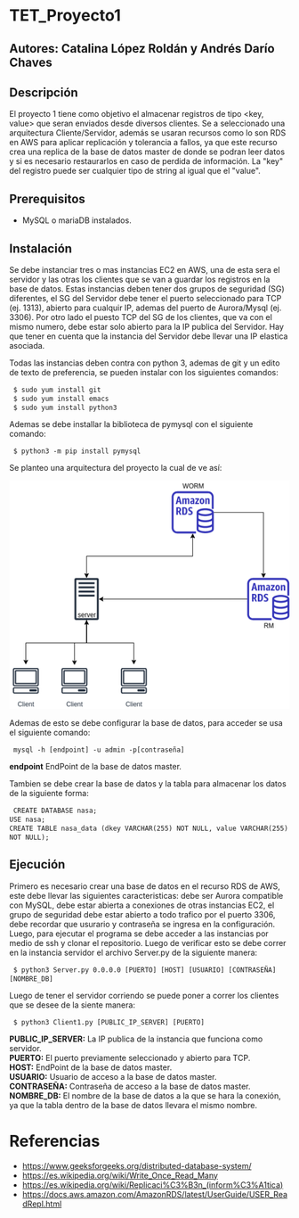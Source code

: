 # TET_Proyecto1
## Autores: Catalina López Roldán y Andrés Darío Chaves
## Descripción
El proyecto 1 tiene como objetivo el almacenar registros de tipo <key, value> que seran enviados desde diversos clientes. Se a seleccionado una arquitectura Cliente/Servidor, además se usaran recursos como lo son RDS en AWS para aplicar replicación y tolerancia a fallos, ya que este recurso crea una replica de la base de datos master de donde se podran leer datos y si es necesario restaurarlos en caso de perdida de información. La "key" del registro puede ser cualquier tipo de string al igual que el "value".

## Prerequisitos
- MySQL o mariaDB instalados.

## Instalación
Se debe instanciar tres o mas instancias EC2 en AWS, una de esta sera el servidor y las otras los clientes que se van a guardar los registros en la base de datos.
Estas instancias deben tener dos grupos de seguridad (SG) diferentes, el SG del Servidor debe tener el puerto seleccionado para TCP (ej. 1313), abierto para cualquir IP, ademas del puerto de Aurora/Mysql (ej. 3306). Por otro lado el puesto TCP del SG de los clientes, que va con el mismo numero, debe estar solo abierto para la IP publica del Servidor. Hay que tener en cuenta que la instancia del Servidor debe llevar una IP elastica asociada.

Todas las instancias deben contra con python 3, ademas de git y un edito de texto de preferencia, se pueden instalar con los siguientes comandos:
<pre><code> $ sudo yum install git
 $ sudo yum install emacs 
 $ sudo yum install python3
</code></pre>

Ademas se debe installar la biblioteca de pymysql con el siguiente comando:
<pre><code> $ python3 -m pip install pymysql
</code></pre>

Se planteo una arquitectura del proyecto la cual de ve así:

![Arquitectura](https://github.com/Shiroke-013/TET_Proyecto1/blob/main/Arquitectura_Proyecto1.drawio.png)

Ademas de esto se debe configurar la base de datos, para acceder se usa el siguiente comando:
<pre><code> mysql -h [endpoint] -u admin -p[contraseña]
</code></pre>
**endpoint** EndPoint de la base de datos master. <br />

Tambien se debe crear la base de datos y la tabla para almacenar los datos de la siguiente forma:
<pre><code> CREATE DATABASE nasa;
USE nasa;
CREATE TABLE nasa_data (dkey VARCHAR(255) NOT NULL, value VARCHAR(255) NOT NULL);
</code></pre>

## Ejecución
Primero es necesario crear una base de datos en el recurso RDS de AWS, este debe llevar las siguientes caracteristicas: debe ser Aurora compatible con MySQL, debe estar abierta a conexiones de otras instancias EC2, el grupo de seguridad debe estar abierto a todo trafico por el puerto 3306, debe recordar que usurario y contraseña se ingresa en la configuración.
Luego, para ejecutar el programa se debe acceder a las instancias por medio de ssh y clonar el repositorio.
Luego de verificar esto se debe correr en la instancia servidor el archivo Server.py de la siguiente manera:
<pre><code> $ python3 Server.py 0.0.0.0 [PUERTO] [HOST] [USUARIO] [CONTRASEÑA] [NOMBRE_DB]
</code></pre>
Luego de tener el servidor corriendo se puede poner a correr los clientes que se desee de la siente manera:
<pre><code> $ python3 Client1.py [PUBLIC_IP_SERVER] [PUERTO]
</code></pre>
**PUBLIC_IP_SERVER:** La IP publica de la instancia que funciona como servidor. <br />
**PUERTO:** El puerto previamente seleccionado y abierto para TCP. <br />
**HOST:** EndPoint de la base de datos master. <br />
**USUARIO:** Usuario de acceso a la base de datos master. <br />
**CONTRASEÑA:** Contraseña de acceso a la base de datos master. <br />
**NOMBRE_DB:** El nombre de la base de datos a la que se hara la conexión, ya que la tabla dentro de la base de datos llevara el mismo nombre.

# Referencias
- https://www.geeksforgeeks.org/distributed-database-system/
- https://es.wikipedia.org/wiki/Write_Once_Read_Many
- https://es.wikipedia.org/wiki/Replicaci%C3%B3n_(inform%C3%A1tica)
- https://docs.aws.amazon.com/AmazonRDS/latest/UserGuide/USER_ReadRepl.html
